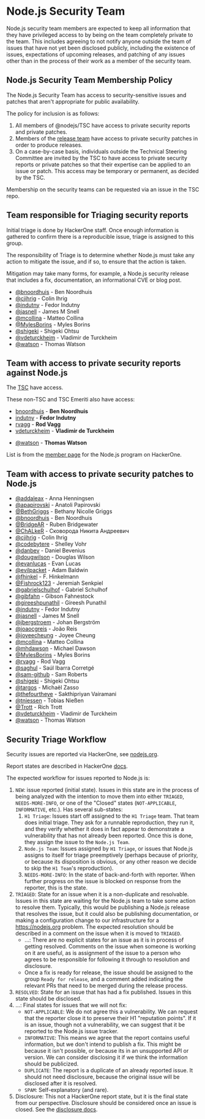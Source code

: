 # Node.js Security Team

Node.js security team members are expected to keep all information that they have
privileged access to by being on the team completely private to the team. This
includes agreeing to not notify anyone outside the team of issues that have not
yet been disclosed publicly, including the existence of issues, expectations of
upcoming releases, and patching of any issues other than in the process of their
work as a member of the security team.

## Node.js Security Team Membership Policy

The Node.js Security Team has access to security-sensitive issues and patches
that aren't appropriate for public availability.

The policy for inclusion is as follows:

1. All members of @nodejs/TSC have access to private security reports and
   private patches.
2. Members of the [release team](https://github.com/nodejs/node#release-team)
   have access to private security patches in order to produce releases.
3. On a case-by-case basis, individuals outside the Technical Steering
   Committee are invited by the TSC to have access to private security reports
   or private patches so that their expertise can be applied to an issue or
   patch. This access may be temporary or permanent, as decided by the TSC.

Membership on the security teams can be requested via an issue in the TSC repo.

## Team responsible for Triaging security reports

Initial triage is done by HackerOne staff. Once enough information is gathered
to confirm there is a reproducible issue, triage is assigned to this group.

The responsibility of Triage is to determine whether Node.js must take any
action to mitigate the issue, and if so, to ensure that the action is taken.

Mitigation may take many forms, for example, a Node.js security release that
includes a fix, documentation, an informational CVE or blog post.

<!-- ncu-team-sync.team(nodejs/security-triage) -->

- [@bnoordhuis](https://github.com/bnoordhuis) - Ben Noordhuis
- [@cjihrig](https://github.com/cjihrig) - Colin Ihrig
- [@indutny](https://github.com/indutny) - Fedor Indutny
- [@jasnell](https://github.com/jasnell) - James M Snell
- [@mcollina](https://github.com/mcollina) - Matteo Collina
- [@MylesBorins](https://github.com/MylesBorins) - Myles Borins
- [@shigeki](https://github.com/shigeki) - Shigeki Ohtsu
- [@vdeturckheim](https://github.com/vdeturckheim) - Vladimir de Turckheim
- [@watson](https://github.com/watson) - Thomas Watson

<!-- ncu-team-sync end -->

## Team with access to private security reports against Node.js

The [TSC](https://github.com/nodejs/node#tsc-technical-steering-committee)
have access.

These non-TSC and TSC Emeriti also have access:
* [bnoordhuis](https://github.com/bnoordhuis) - **Ben Noordhuis**
* [indutny](https://github.com/indutny) - **Fedor Indutny**
* [rvagg](https://github.com/rvagg) - **Rod Vagg**
* [vdeturckheim](https://github.com/vdeturckheim) - **Vladimir de Turckheim**
- [@watson](https://github.com/watson) - **Thomas Watson**

List is from the [member page](https://hackerone.com/nodejs/team_members) for
the Node.js program on HackerOne.

## Team with access to private security patches to Node.js

<!-- ncu-team-sync.team(nodejs-private/security) -->

- [@addaleax](https://github.com/addaleax) - Anna Henningsen
- [@apapirovski](https://github.com/apapirovski) - Anatoli Papirovski
- [@BethGriggs](https://github.com/BethGriggs) - Bethany Nicolle Griggs
- [@bnoordhuis](https://github.com/bnoordhuis) - Ben Noordhuis
- [@BridgeAR](https://github.com/BridgeAR) - Ruben Bridgewater
- [@ChALkeR](https://github.com/ChALkeR) - Сковорода Никита Андреевич
- [@cjihrig](https://github.com/cjihrig) - Colin Ihrig
- [@codebytere](https://github.com/codebytere) - Shelley Vohr
- [@danbev](https://github.com/danbev) - Daniel Bevenius
- [@dougwilson](https://github.com/dougwilson) - Douglas Wilson
- [@evanlucas](https://github.com/evanlucas) - Evan Lucas
- [@evilpacket](https://github.com/evilpacket) - Adam Baldwin
- [@fhinkel](https://github.com/fhinkel) - F. Hinkelmann
- [@Fishrock123](https://github.com/Fishrock123) - Jeremiah Senkpiel
- [@gabrielschulhof](https://github.com/gabrielschulhof) - Gabriel Schulhof
- [@gibfahn](https://github.com/gibfahn) - Gibson Fahnestock
- [@gireeshpunathil](https://github.com/gireeshpunathil) - Gireesh Punathil
- [@indutny](https://github.com/indutny) - Fedor Indutny
- [@jasnell](https://github.com/jasnell) - James M Snell
- [@jbergstroem](https://github.com/jbergstroem) - Johan Bergström
- [@joaocgreis](https://github.com/joaocgreis) - João Reis
- [@joyeecheung](https://github.com/joyeecheung) - Joyee Cheung
- [@mcollina](https://github.com/mcollina) - Matteo Collina
- [@mhdawson](https://github.com/mhdawson) - Michael Dawson
- [@MylesBorins](https://github.com/MylesBorins) - Myles Borins
- [@rvagg](https://github.com/rvagg) - Rod Vagg
- [@saghul](https://github.com/saghul) - Saúl Ibarra Corretgé
- [@sam-github](https://github.com/sam-github) - Sam Roberts
- [@shigeki](https://github.com/shigeki) - Shigeki Ohtsu
- [@targos](https://github.com/targos) - Michaël Zasso
- [@thefourtheye](https://github.com/thefourtheye) - Sakthipriyan Vairamani
- [@tniessen](https://github.com/tniessen) - Tobias Nießen
- [@Trott](https://github.com/Trott) - Rich Trott
- [@vdeturckheim](https://github.com/vdeturckheim) - Vladimir de Turckheim
- [@watson](https://github.com/watson) - Thomas Watson

<!-- ncu-team-sync end -->

## Security Triage Workflow

Security issues are reported via HackerOne, see [nodejs.org](https://nodejs.org/en/security/#reporting-a-bug-in-node-js).

Report states are described in HackerOne [docs](https://docs.hackerone.com/programs/report-states.html).

The expected workflow for issues reported to Node.js is:

1. `NEW`: issue reported (initial state).  Issues in this state are in the
   process of being analyzed with the intention to move them into either
   `TRIAGED`, `NEEDS-MORE-INFO`, or one of the "Closed" states
   (`NOT-APPLICABLE`, `INFORMATIVE`, etc.). Has several sub-states:
   1. `H1 Triage`: Issues start off assigned to the `H1 Triage` team. That team
      does initial triage. They ask for a runnable reproduction, they run it,
      and they verify whether it does in fact appear to demonstrate a
      vulnerability that has not already been reported. Once this is done, they
      assign the issue to the `Node.js Team`.
   2. `Node.js Team`: Issues assigned by `H1 Triage`, or issues that Node.js
      assigns to itself for triage preemptively (perhaps because of priority, or
      because its disposition is obvious, or any other reason we decide to
      skip the `H1 Team`'s reproduction).
   3. `NEEDS-MORE-INFO`: In the state of back-and-forth with reporter.
      When further progress on the issue is blocked on response from the reporter,
      this is the state.
2. `TRIAGED`: State for an issue when it is a non-duplicate and resolvable.
   Issues in this state are waiting for the Node.js team to take some action to
   resolve them. Typically, this would be publishing a Node.js release that
   resolves the issue, but it could also be publishing documentation, or making
   a configuration change to our infrastructure for a https://nodejs.org
   problem. The expected resolution should be described in a comment on the
   issue when it is moved to `TRIAGED`.
   - ...: There are no explicit states for an issue as it is in process of
     getting resolved. Comments on the issue when someone is working on it are
     useful, as is assignment of the issue to a person who agrees to be
     responsible for following it through to resolution and disclosure.
   - Once a fix is ready for release, the issue should be assigned to the group
     `Ready for release`, and a comment added indicating the relevant PRs that
     need to be merged during the release process.
5. `RESOLVED`: State for an issue that has had a fix published. Issues in this
   state should be disclosed.
6. ...: Final states for issues that we will not fix:
   - `NOT-APPLICABLE`: We do not agree this a vulnerability. We can request
     that the reporter close it to preserve their H1 "reputation points".  If
     it is an issue, though not a vulnerability, we can suggest that it be
     reported to the Node.js issue tracker.
   - `INFORMATIVE`: This means we agree that the report contains useful
     information, but we don't intend to publish a fix. This might be because
     it isn't possible, or because its in an unsupported API or version. We
     can consider disclosing it if we  think the information should be
     publicized.
   - `DUPLICATE`: The report is a duplicate of an already reported issue. It
     should not need disclosure, because the original issue will be disclosed
     after it is resolved.
   - `SPAM`: Self-explanatory (and rare).
7. Disclosure: This not a HackerOne report state, but it is the final state
   from our perspective. Disclosure should be considered once an issue is
   closed. See the
   [disclosure docs](https://docs.hackerone.com/programs/disclosure.html).
